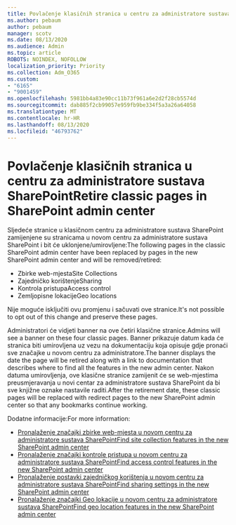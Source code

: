 ```yaml
---
title: Povlačenje klasičnih stranica u centru za administratore sustava SharePoint
ms.author: pebaum
author: pebaum
manager: scotv
ms.date: 08/13/2020
ms.audience: Admin
ms.topic: article
ROBOTS: NOINDEX, NOFOLLOW
localization_priority: Priority
ms.collection: Adm_O365
ms.custom:
- "6165"
- "9001459"
ms.openlocfilehash: 5981bb4a83e90cc11b73f961a6e2d2f28cb5574d
ms.sourcegitcommit: dab885f2cb99057e959fb9be334f5a3a26a64058
ms.translationtype: MT
ms.contentlocale: hr-HR
ms.lasthandoff: 08/13/2020
ms.locfileid: "46793762"
---
```

# <a name="retire-classic-pages-in-sharepoint-admin-center"></a><span data-ttu-id="ff4b7-102">Povlačenje klasičnih stranica u centru za administratore sustava SharePoint</span><span class="sxs-lookup"><span data-stu-id="ff4b7-102">Retire classic pages in SharePoint admin center</span></span>

<span data-ttu-id="ff4b7-103">Sljedeće stranice u klasičnom centru za administratore sustava SharePoint zamijenjene su stranicama u novom centru za administratore sustava SharePoint i bit će uklonjene/umirovljene:</span><span class="sxs-lookup"><span data-stu-id="ff4b7-103">The following pages in the classic SharePoint admin center have been replaced by pages in the new SharePoint admin center and will be removed/retired:</span></span> 

- <span data-ttu-id="ff4b7-104">Zbirke web-mjesta</span><span class="sxs-lookup"><span data-stu-id="ff4b7-104">Site Collections</span></span> 
- <span data-ttu-id="ff4b7-105">Zajedničko korištenje</span><span class="sxs-lookup"><span data-stu-id="ff4b7-105">Sharing</span></span>
- <span data-ttu-id="ff4b7-106">Kontrola pristupa</span><span class="sxs-lookup"><span data-stu-id="ff4b7-106">Access control</span></span>
- <span data-ttu-id="ff4b7-107">Zemljopisne lokacije</span><span class="sxs-lookup"><span data-stu-id="ff4b7-107">Geo locations</span></span>

<span data-ttu-id="ff4b7-108">Nije moguće isključiti ovu promjenu i sačuvati ove stranice.</span><span class="sxs-lookup"><span data-stu-id="ff4b7-108">It's not possible to opt out of this change and preserve these pages.</span></span>

<span data-ttu-id="ff4b7-109">Administratori će vidjeti banner na ove četiri klasične stranice.</span><span class="sxs-lookup"><span data-stu-id="ff4b7-109">Admins will see a banner on these four classic pages.</span></span> <span data-ttu-id="ff4b7-110">Banner prikazuje datum kada će stranica biti umirovljena uz vezu na dokumentaciju koja opisuje gdje pronaći sve značajke u novom centru za administratore.</span><span class="sxs-lookup"><span data-stu-id="ff4b7-110">The banner displays the date the page will be retired along with a link to documentation that describes where to find all the features in the new admin center.</span></span> <span data-ttu-id="ff4b7-111">Nakon datuma umirovljenja, ove klasične stranice zamijenit će se web-mjestima preusmjeravanja u novi centar za administratore sustava SharePoint da bi sve knjižne oznake nastavile raditi.</span><span class="sxs-lookup"><span data-stu-id="ff4b7-111">After the retirement date, these classic pages will be replaced with redirect pages to the new SharePoint admin center so that any bookmarks continue working.</span></span>
  
<span data-ttu-id="ff4b7-112">Dodatne informacije:</span><span class="sxs-lookup"><span data-stu-id="ff4b7-112">For more information:</span></span>

- [<span data-ttu-id="ff4b7-113">Pronalaženje značajki zbirke web-mjesta u novom centru za administratore sustava SharePoint</span><span class="sxs-lookup"><span data-stu-id="ff4b7-113">Find site collection features in the new SharePoint admin center</span></span>](https://docs.microsoft.com/sharepoint/site-collections-page)
- [<span data-ttu-id="ff4b7-114">Pronalaženje značajki kontrole pristupa u novom centru za administratore sustava SharePoint</span><span class="sxs-lookup"><span data-stu-id="ff4b7-114">Find access control features in the new SharePoint admin center</span></span>](https://docs.microsoft.com/sharepoint/control-access)
- [<span data-ttu-id="ff4b7-115">Pronalaženje postavki zajedničkog korištenja u novom centru za administratore sustava SharePoint</span><span class="sxs-lookup"><span data-stu-id="ff4b7-115">Find sharing settings in the new SharePoint admin center</span></span>](https://docs.microsoft.com/sharepoint/sharing-settings)
- [<span data-ttu-id="ff4b7-116">Pronalaženje značajki Geo lokacije u novom centru za administratore sustava SharePoint</span><span class="sxs-lookup"><span data-stu-id="ff4b7-116">Find geo location features in the new SharePoint admin center</span></span>](https://docs.microsoft.com/sharepoint/manage-geo-locations)